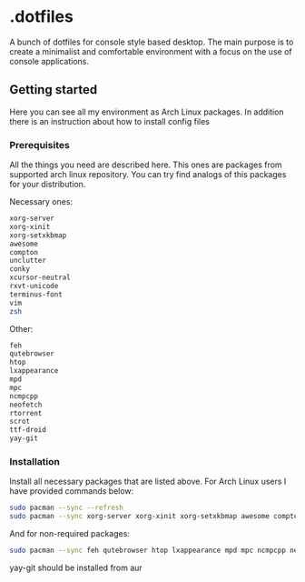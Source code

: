 # .dotfiles
A bunch of dotfiles for console style based desktop. The main purpose is to create a minimalist and comfortable environment with a focus on the use of console applications.

## Getting started
Here you can see all my environment as Arch Linux packages. In addition there is an instruction about how to install config files

### Prerequisites
All the things you need are described here. This ones are packages from supported arch linux repository. You can try find analogs of this packages for your distribution.

Necessary ones:
```bash
xorg-server
xorg-xinit
xorg-setxkbmap
awesome
compton
unclutter
conky
xcursor-neutral
rxvt-unicode
terminus-font
vim
zsh
```

Other:
```bash
feh
qutebrowser
htop
lxappearance
mpd
mpc
ncmpcpp
neofetch
rtorrent
scrot
ttf-droid
yay-git
```

### Installation

Install all necessary packages that are listed above. For Arch Linux users I have provided commands below:
```bash
sudo pacman --sync --refresh
sudo pacman --sync xorg-server xorg-xinit xorg-setxkbmap awesome compton unclutter conky xcursor-neutral rxvt-unicode terminus-font vim zsh 
```
And for non-required packages:
```bash
sudo pacman --sync feh qutebrowser htop lxappearance mpd mpc ncmpcpp neofetch rtorrent scrot ttf-droid
```
yay-git should be installed from aur
